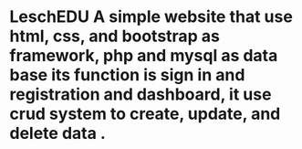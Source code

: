 # LeschEDU A simple website that use html, css, and bootstrap as framework, php and mysql as data base its function is sign in and registration and dashboard, it use crud system to create, update, and delete data .
